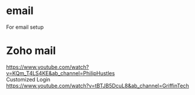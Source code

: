 # email
For email setup

# Zoho mail
https://www.youtube.com/watch?v=KQm_T4LS4KE&ab_channel=PhilipHustles \
Customized Login \
https://www.youtube.com/watch?v=tBTJB5DcuL8&ab_channel=GriffinTech

